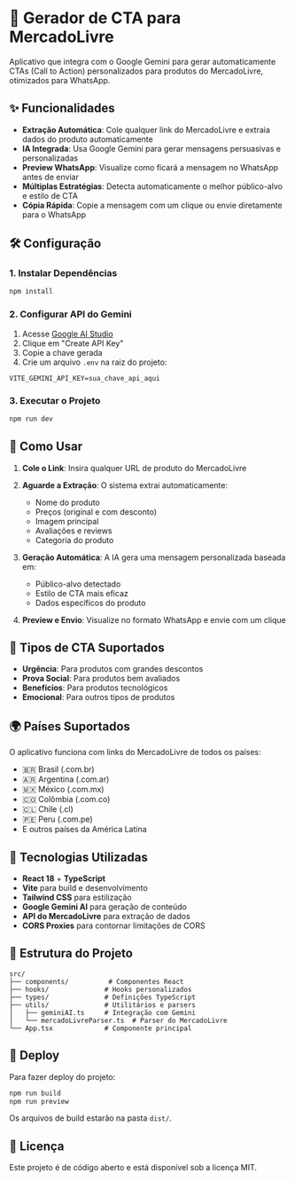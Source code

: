 # 🚀 Gerador de CTA para MercadoLivre

Aplicativo que integra com o Google Gemini para gerar automaticamente CTAs (Call to Action) personalizados para produtos do MercadoLivre, otimizados para WhatsApp.

## ✨ Funcionalidades

- **Extração Automática**: Cole qualquer link do MercadoLivre e extraia dados do produto automaticamente
- **IA Integrada**: Usa Google Gemini para gerar mensagens persuasivas e personalizadas
- **Preview WhatsApp**: Visualize como ficará a mensagem no WhatsApp antes de enviar
- **Múltiplas Estratégias**: Detecta automaticamente o melhor público-alvo e estilo de CTA
- **Cópia Rápida**: Copie a mensagem com um clique ou envie diretamente para o WhatsApp

## 🛠️ Configuração

### 1. Instalar Dependências
```bash
npm install
```

### 2. Configurar API do Gemini
1. Acesse [Google AI Studio](https://makersuite.google.com/app/apikey)
2. Clique em "Create API Key"
3. Copie a chave gerada
4. Crie um arquivo `.env` na raiz do projeto:
```env
VITE_GEMINI_API_KEY=sua_chave_api_aqui
```

### 3. Executar o Projeto
```bash
npm run dev
```

## 📱 Como Usar

1. **Cole o Link**: Insira qualquer URL de produto do MercadoLivre
2. **Aguarde a Extração**: O sistema extrai automaticamente:
   - Nome do produto
   - Preços (original e com desconto)
   - Imagem principal
   - Avaliações e reviews
   - Categoria do produto

3. **Geração Automática**: A IA gera uma mensagem personalizada baseada em:
   - Público-alvo detectado
   - Estilo de CTA mais eficaz
   - Dados específicos do produto

4. **Preview e Envio**: Visualize no formato WhatsApp e envie com um clique

## 🎯 Tipos de CTA Suportados

- **Urgência**: Para produtos com grandes descontos
- **Prova Social**: Para produtos bem avaliados
- **Benefícios**: Para produtos tecnológicos
- **Emocional**: Para outros tipos de produtos

## 🌍 Países Suportados

O aplicativo funciona com links do MercadoLivre de todos os países:
- 🇧🇷 Brasil (.com.br)
- 🇦🇷 Argentina (.com.ar)
- 🇲🇽 México (.com.mx)
- 🇨🇴 Colômbia (.com.co)
- 🇨🇱 Chile (.cl)
- 🇵🇪 Peru (.com.pe)
- E outros países da América Latina

## 🔧 Tecnologias Utilizadas

- **React 18** + **TypeScript**
- **Vite** para build e desenvolvimento
- **Tailwind CSS** para estilização
- **Google Gemini AI** para geração de conteúdo
- **API do MercadoLivre** para extração de dados
- **CORS Proxies** para contornar limitações de CORS

## 📝 Estrutura do Projeto

```
src/
├── components/          # Componentes React
├── hooks/              # Hooks personalizados
├── types/              # Definições TypeScript
├── utils/              # Utilitários e parsers
│   ├── geminiAI.ts     # Integração com Gemini
│   └── mercadoLivreParser.ts  # Parser do MercadoLivre
└── App.tsx             # Componente principal
```

## 🚀 Deploy

Para fazer deploy do projeto:

```bash
npm run build
npm run preview
```

Os arquivos de build estarão na pasta `dist/`.

## 📄 Licença

Este projeto é de código aberto e está disponível sob a licença MIT.